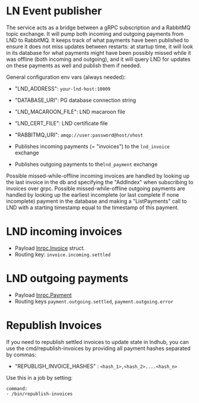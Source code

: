 # LN Event publisher

The service acts as a bridge between a gRPC subscription and a RabbitMQ topic exchange. It will 
pump both incoming and outgoing payments from LND to RabbitMQ. It keeps track of what payments have
been published to ensure it does not miss updates between restarts: at startup time, it will look in its database for what payments 
might have been possibly missed while it was offline (both incoming and outgoing), and it will query LND for updates on these payments as well and publish them if needed.

General configuration env vars (always needed):
- "LND_ADDRESS": `your-lnd-host:10009`
- "DATABASE_URI": PG database connection string
- "LND_MACAROON_FILE": LND macaroon file
- "LND_CERT_FILE": LND certificate file
- "RABBITMQ_URI": `amqp://user:password@host/vhost`

- Publishes incoming payments (= "invoices") to the `lnd_invoice` exchange
- Publishes outgoing payments to the`lnd_payment` exchange

Possible missed-while-offline incoming invoices are handled by looking up the last invoice in the db and specifying the "AddIndex" when subscribing to invoices over grpc.
Possible missed-while-offline outgoing payments are handled by looking up the earliest incomplete (or last complete if none incomplete) payment in the database and making a "ListPayments" call to LND with a starting timestamp equal to the timestamp of this payment.
# LND incoming invoices
- Payload [lnrpc.Invoice](https://github.com/lightningnetwork/lnd/blob/master/lnrpc/lightning.pb.go#L11597) struct.
- Routing key: `invoice.incoming.settled`
# LND outgoing payments
- Payload [lnrpc.Payment](https://github.com/lightningnetwork/lnd/blob/master/lnrpc/lightning.pb.go#L12612)
- Routing keys `payment.outgoing.settled`, `payment.outgoing.error`

# Republish Invoices

If you need to republish settled invoices to update state in lndhub, you can use the cmd/republish-invoices by providing all payment hashes separated by commas:
- "REPUBLISH_INVOICE_HASHES" : `<hash_1>,<hash_2>....<hash_n>`

Use this in a job by setting:
```
command:
- /bin/republish-invoices
```
